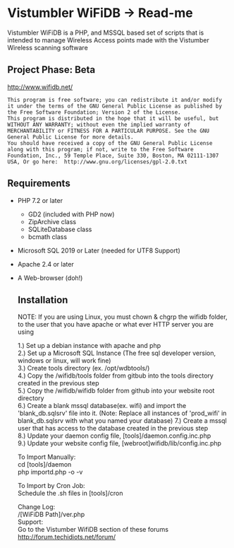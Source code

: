 Vistumbler WiFiDB -> Read-me
===================

Vistumbler WiFiDB is a PHP, and MSSQL based set of scripts that is intended to manage Wireless Access points made with the Vistumber Wireless scanning software  

  Project Phase: Beta
  --------------
  http://www.wifidb.net/

	This program is free software; you can redistribute it and/or modify it under the terms of the GNU General Public License as published by the Free Software Foundation; Version 2 of the License.
	This program is distributed in the hope that it will be useful, but WITHOUT ANY WARRANTY; without even the implied warranty of MERCHANTABILITY or FITNESS FOR A PARTICULAR PURPOSE. See the GNU General Public License for more details.
	You should have received a copy of the GNU General Public License along with this program; if not, write to the Free Software Foundation, Inc., 59 Temple Place, Suite 330, Boston, MA 02111-1307 USA, Or go here:  http://www.gnu.org/licenses/gpl-2.0.txt
		
  Requirements
  --------------
* PHP 7.2 or later  
	* GD2 (included with PHP now)  
	* ZipArchive class  
	* SQLiteDatabase class  
	* bcmath class  
* Microsoft SQL 2019 or Later (needed for UTF8 Support)  
* Apache 2.4 or later  
* A Web-browser (doh!)  

  Installation
  --------------
	NOTE: If you are using Linux, you must chown & chgrp the wifidb folder, to the user 
	that you have apache or what ever HTTP server you are using 
	
	1.) Set up a debian instance with apache and php  
	2.) Set up a Microsoft SQL Instance (The free sql developer version, windows or linux, will work fine)  
	3.) Create tools directory (ex. /opt/wdbtools/)  
	4.) Copy the /wifidb/tools folder from gitbub into the tools directory created in the previous step  
	5.) Copy the /wifidb/wifidb folder from github into your website root directory  
	6.) Create a blank mssql database(ex. wifi) and import the 'blank_db.sqlsrv' file into it.  (Note: Replace all instances of 'prod_wifi' in blank_db.sqlsrv with what you named your database)
	7.) Create a mssql user that has access to the database created in the previous step  
	8.) Update your daemon config file, [tools]/daemon.config.inc.php  
	9.) Update your website config file, [webroot]wifidb/lib/config.inc.php  
	
  To Import Manually:  
	cd [tools]/daemon  
	php importd.php -o -v  

  To Import by Cron Job:  
	Schedule the .sh files in [tools]/cron  

  Change Log:  
		/[WiFiDB Path]/ver.php  
  Support:  
		Go to the Vistumber WifiDB section of these forums http://forum.techidiots.net/forum/  

